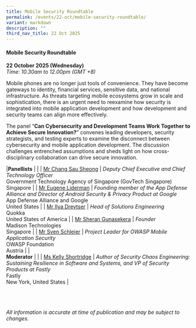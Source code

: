 ```yaml
---
title: Mobile Security Roundtable
permalink: /events/22-oct/mobile-security-roundtable/
variant: markdown
description: ""
third_nav_title: 22 Oct 2025
---
```

#### **Mobile Security Roundtable**

**22 October 2025 (Wednesday)**  
*Time: 10.30am to 12.00pm (GMT +8)*

Mobile phones are no longer just tools of convenience. They have become gateways to identity, financial services, sensitive data, and national infrastructure. As threats targeting mobile ecosystems grow in scale and sophistication, there is an urgent need to reexamine how security is integrated into mobile application development and how development and security teams can align more effectively.

The panel “**Can Cybersecurity and Development Teams Work Together to Achieve Secure Innovation?**” convenes leading developers, security strategists, and testing experts to examine the disconnect between cybersecurity and mobile application development. The discussion challenges entrenched assumptions and sheds light on how cross-disciplinary collaboration can drive secure innovation.

|**Panellists**          |                                                              |
| [Mr Chang Sau Sheong](/speakers/mr-chang-sau-sheong/)  | *Deputy Chief Executive and Chief Technology Officer* <br>Government Technology Agency of Singapore (GovTech Singapore)<br>Singapore      |
| [Mr Eugene Liderman](/speakers/mr-eugene-liderman/)  | *Founding member of the App Defense Alliance and Director of Android Security &amp; Privacy Product at Google* <br>App Defense Alliance and Google<br>United States      |
| [Mr Ilya Dreytser](/speakers/mr-ilya-dreytser/)  | *Head of Solutions Engineering* <br>Quokka<br>United States of America      |
| [Mr Sheran Gunasekera](/speakers/mr-sheran-gunasekera/)  | *Founder* <br>Madison Technologies<br>Singapore      |
| [Mr Sven Schleier](/speakers/mr-sven-schleier/)  | *Project Leader for OWASP Mobile Application Security* <br>OWASP Foundation<br>Austria      |
|<br>**Moderator**          |                                                              |
| [Ms Kelly Shortridge](/speakers/ms-kelly-shortridge/)  | *Author of Security Chaos Engineering: Sustaining Resilience in Software and Systems, and VP of Security Products at Fastly* <br>Fastly<br>New York, United States      |

<br><br><br>
*All information is accurate at time of publication and may be subject to changes.*